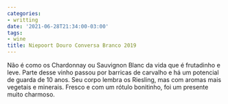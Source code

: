 ```yaml
---
categories:
- writting
date: '2021-06-28T21:34:00-03:00'
tags:
- wine
title: Niepoort Douro Conversa Branco 2019
---
```


Não é como os Chardonnay ou Sauvignon Blanc da vida que é frutadinho e leve. Parte desse vinho passou por barricas de carvalho e há um potencial de guarda de 10 anos. Seu corpo lembra os Riesling, mas com aromas mais vegetais e minerais. Fresco e com um rótulo bonitinho, foi um presente muito charmoso.